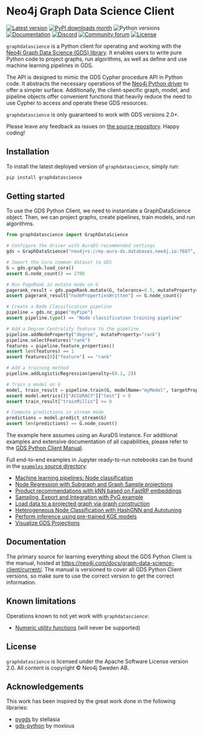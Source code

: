 # Neo4j Graph Data Science Client

[![Latest version](https://img.shields.io/pypi/v/graphdatascience)](https://pypi.org/project/graphdatascience/)
[![PyPI downloads month](https://img.shields.io/pypi/dm/graphdatascience)](https://pypi.org/project/graphdatascience/)
![Python versions](https://img.shields.io/pypi/pyversions/graphdatascience)
[![Documentation](https://img.shields.io/badge/Documentation-latest-blue)](https://neo4j.com/docs/graph-data-science-client/current/)
[![Discord](https://img.shields.io/discord/787399249741479977?label=Chat&logo=discord)](https://discord.gg/neo4j)
[![Community forum](https://img.shields.io/website?down_color=lightgrey&down_message=offline&label=Forums&logo=discourse&up_color=green&up_message=online&url=https%3A%2F%2Fcommunity.neo4j.com%2F)](https://community.neo4j.com)
[![License](https://img.shields.io/pypi/l/graphdatascience)](https://www.apache.org/licenses/LICENSE-2.0)

`graphdatascience` is a Python client for operating and working with the [Neo4j Graph Data Science (GDS) library](https://github.com/neo4j/graph-data-science).
It enables users to write pure Python code to project graphs, run algorithms, as well as define and use machine learning pipelines in GDS.

The API is designed to mimic the GDS Cypher procedure API in Python code.
It abstracts the necessary operations of the [Neo4j Python driver](https://neo4j.com/docs/python-manual/current/) to offer a simpler surface.
Additionally, the client-specific graph, model, and pipeline objects offer convenient functions that heavily reduce the need to use Cypher to access and operate these GDS resources.

`graphdatascience` is only guaranteed to work with GDS versions 2.0+.

Please leave any feedback as issues on [the source repository](https://github.com/neo4j/graph-data-science-client).
Happy coding!


## Installation

To install the latest deployed version of `graphdatascience`, simply run:

```bash
pip install graphdatascience
```


## Getting started

To use the GDS Python Client, we need to instantiate a GraphDataScience object.
Then, we can project graphs, create pipelines, train models, and run algorithms.

```python
from graphdatascience import GraphDataScience

# Configure the driver with AuraDS-recommended settings
gds = GraphDataScience("neo4j+s://my-aura-ds.databases.neo4j.io:7687", auth=("neo4j", "my-password"), aura_ds=True)

# Import the Cora common dataset to GDS
G = gds.graph.load_cora()
assert G.node_count() == 2708

# Run PageRank in mutate mode on G
pagerank_result = gds.pageRank.mutate(G, tolerance=0.5, mutateProperty="pagerank")
assert pagerank_result["nodePropertiesWritten"] == G.node_count()

# Create a Node Classification pipeline
pipeline = gds.nc_pipe("myPipe")
assert pipeline.type() == "Node classification training pipeline"

# Add a Degree Centrality feature to the pipeline
pipeline.addNodeProperty("degree", mutateProperty="rank")
pipeline.selectFeatures("rank")
features = pipeline.feature_properties()
assert len(features) == 1
assert features[0]["feature"] == "rank"

# Add a training method
pipeline.addLogisticRegression(penalty=(0.1, 2))

# Train a model on G
model, train_result = pipeline.train(G, modelName="myModel", targetProperty="myClass", metrics=["ACCURACY"])
assert model.metrics()["ACCURACY"]["test"] > 0
assert train_result["trainMillis"] >= 0

# Compute predictions in stream mode
predictions = model.predict_stream(G)
assert len(predictions) == G.node_count()
```

The example here assumes using an AuraDS instance.
For additional examples and extensive documentation of all capabilities, please refer to the [GDS Python Client Manual](https://neo4j.com/docs/graph-data-science-client/current/).

Full end-to-end examples in Jupyter ready-to-run notebooks can be found in the [`examples` source directory](https://github.com/neo4j/graph-data-science-client/tree/main/examples):

* [Machine learning pipelines: Node classification](examples/ml-pipelines-node-classification.ipynb)
* [Node Regression with Subgraph and Graph Sample projections](examples/node-regression-with-subgraph-and-graph-sample.ipynb)
* [Product recommendations with kNN based on FastRP embeddings](examples/fastrp-and-knn.ipynb)
* [Sampling, Export and Integration with PyG example](examples/import-sample-export-gnn.ipynb)
* [Load data to a projected graph via graph construction](examples/load-data-via-graph-construction.ipynb)
* [Heterogeneous Node Classification with HashGNN and Autotuning](https://github.com/neo4j/graph-data-science-client/tree/main/examples/heterogeneous-node-classification-with-hashgnn.ipynb)
* [Perform inference using pre-trained KGE models](examples/kge-predict-transe-pyg-train.ipynb)
* [Visualize GDS Projections](examples/visualize.ipynb)


## Documentation

The primary source for learning everything about the GDS Python Client is the manual, hosted at https://neo4j.com/docs/graph-data-science-client/current/.
The manual is versioned to cover all GDS Python Client versions, so make sure to use the correct version to get the correct information.


## Known limitations

Operations known to not yet work with `graphdatascience`:

* [Numeric utility functions](https://neo4j.com/docs/graph-data-science/current/management-ops/utility-functions/#utility-functions-numeric) (will never be supported)


## License

`graphdatascience` is licensed under the Apache Software License version 2.0.
All content is copyright © Neo4j Sweden AB.


## Acknowledgements

This work has been inspired by the great work done in the following libraries:

* [pygds](https://github.com/stellasia/pygds) by stellasia
* [gds-python](https://github.com/moxious/gds-python) by moxious
